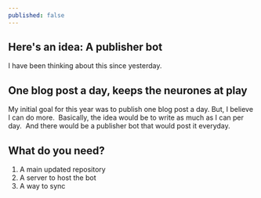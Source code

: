 ```yaml
---
published: false
---
```


## Here's an idea: A publisher bot
I have been thinking about this since yesterday.
​
## One blog post a day, keeps the neurones at play
My initial goal for this year was to publish one blog post a day.
​
But, I believe I can do more.
​
Basically, the idea would be to write as much as I can per day.
​
And there would be a publisher bot that would post it everyday.
​
## What do you need?
1. A main updated repository
2. A server to host the bot
3. A way to sync
​